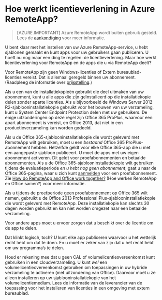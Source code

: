 <properties
    pageTitle="Azure RemoteApp-licentieverlening | Microsoft Azure"
    description="Informatie over licentieverlening in Azure RemoteApp."
    services="remoteapp"
    documentationCenter=""
    authors="lizap"
    manager="mbaldwin" />

<tags
    ms.service="remoteapp"
    ms.workload="compute"
    ms.tgt_pltfrm="na"
    ms.devlang="na"
    ms.topic="get-started-article"
    ms.date="08/15/2016"
    ms.author="elizapo" />


# Hoe werkt licentieverlening in Azure RemoteApp?

> [AZURE.IMPORTANT]
> Azure RemoteApp wordt buiten gebruik gesteld. Lees de [aankondiging](https://go.microsoft.com/fwlink/?linkid=821148) voor meer informatie.

U bent klaar met het instellen van uw Azure RemoteApp-service, u hebt sjablonen gemaakt en kunt apps voor uw gebruikers gaan publiceren. U hoeft nu nog maar een ding te regelen: de licentieverlening. Maar hoe werkt licentieverlening voor RemoteApp en de apps die u via RemoteApp deelt?

Voor RemoteApp zijn geen Windows-licenties of Extern bureaublad-licenties vereist. Dat is allemaal geregeld binnen uw abonnement. (Raadpleeg de informatie over [prijsstelling](https://azure.microsoft.com/pricing/details/remoteapp).)

Als u een van de installatiekopieën gebruikt die deel uitmaken van uw abonnement, kunt u alle apps die zijn geïnstalleerd op die installatiekopie delen zonder aparte licenties. Als u bijvoorbeeld de Windows Server 2012 R2-sjablooninstallatiekopie gebruikt voor het bouwen van uw verzameling, kunt u System Center Endpoint Protection delen met uw gebruikers. De enige uitzonderingen op deze regel zijn Office 365 ProPlus, waarvoor een apart abonnement is vereist, en Office 2013, dat niet in een productieverzameling kan worden gedeeld.

Als u de Office 365-sjablooninstallatiekopie die wordt geleverd met RemoteApp wilt gebruiken, moet u een *bestaand* Office 365 ProPlus-abonnement hebben. Hetzelfde geldt voor elke Office 365-app die u met een aangepaste sjabloon publiceert. U moet de apps met uw eigen abonnement activeren. Dit geldt voor proefabonnementen en betaalde abonnementen. Als u de Office 365-sjablooninstallatiekopie wilt gebruiken tijdens de evaluatieperiode *en u hebt nog geen abonnement*, gaat u naar de Office 365-pagina, waar u zich kunt [aanmelden](https://go.microsoft.com/fwlink/p/?LinkID=403802) voor een proefabonnement. Zie [How do RemoteApp and Office work together?](remoteapp-o365.md) (Hoe werken RemoteApp en Office samen?) voor meer informatie.

Als u tijdens de proefperiode geen proefabonnement op Office 365 wilt nemen, gebruikt u de Office 2013 Professional Plus-sjablooninstallatiekopie die wordt geleverd met RemoteApp. Deze installatiekopie kan slechts 30 dagen worden gebruikt en kan niet worden omgezet naar een betaalde verzameling.

Voor andere apps moet u ervoor zorgen dat u beschikt over de licentie om de app te delen.

Dat klinkt logisch, toch? U kunt elke app publiceren waarvoor u het wettelijk recht hebt om dat te doen. En u moet er zeker van zijn dat u het recht hebt om uw programma’s te delen.

Houd er rekening mee dat u geen CAL of volumelicentieovereenkomst kunt gebruiken in een cloudverzameling. U kunt *wel* een volumelicentieovereenkomst gebruiken om toepassingen in uw hybride verzameling te activeren (met uitzondering van Office). Daarvoor moet u ze alleen installeren op uw sjablooninstallatiekopie van het volumelicentiemedium. Lees de informatie van de leverancier van de toepassing voor het installeren van licenties in een omgeving met extern bureaublad.



<!--HONumber=ago16_HO4-->


